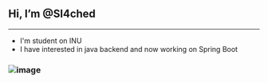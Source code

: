 ## Hi, I’m @Sl4ched
***
- I'm student on INU 
- I have interested in java backend and now working on Spring Boot


### ![image](https://i.pinimg.com/564x/34/16/65/341665199bb597cdfae9848f975b844f.jpg)
